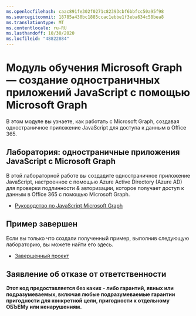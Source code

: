 ```yaml
---
ms.openlocfilehash: caac891fe302f0271c82393cbf6bbfcc50a95f98
ms.sourcegitcommit: 18785a430bc1885ccac1ebbe1f3eba634c58bea8
ms.translationtype: MT
ms.contentlocale: ru-RU
ms.lasthandoff: 10/30/2020
ms.locfileid: "48822884"
---
```

# <a name="microsoft-graph-training-module---build-javascript-single-page-apps-with-microsoft-graph"></a>Модуль обучения Microsoft Graph — создание одностраничных приложений JavaScript с помощью Microsoft Graph

В этом модуле вы узнаете, как работать с Microsoft Graph, создавая одностраничное приложение JavaScript для доступа к данным в Office 365.

## <a name="lab---javascript-single-page-apps-with-the-microsoft-graph"></a>Лаборатория: одностраничные приложения JavaScript с Microsoft Graph

В этой лабораторной работе вы создадите одностраничное приложение JavaScript, настроенное с помощью Azure Active Directory (Azure AD) для проверки подлинности & авторизации, которое получает доступ к данным в Office 365 с помощью Microsoft Graph.

- [Руководство по JavaScript Microsoft Graph](https://docs.microsoft.com/graph/tutorials/javascript)

## <a name="completed-sample"></a>Пример завершен

Если вы только что создали полученный пример, выполнив следующую лабораторию, вы можете найти его здесь.

- [Завершенный проект](demo)

## <a name="disclaimer"></a>Заявление об отказе от ответственности

**Этот код предоставляется без каких *-* либо гарантий, явных или подразумеваемых, включая любые подразумеваемые гарантии пригодности для конкретной цели, пригодности к отдельному ОБЪЕМу или ненарушениям.**
